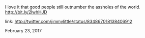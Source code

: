 I love it that good people still outnumber the assholes of the world.  http://bit.ly/2lwhHJD 

link: http://twitter.com/jimmylittle/status/834867018138406912 

February 23, 2017
